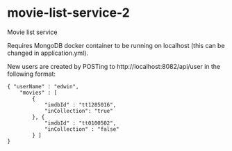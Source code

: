 # movie-list-service-2
Movie list service

Requires MongoDB docker container to be running on localhost (this can be changed in application.yml).

New users are created by POSTing to http://localhost:8082/api/user in the following format:

```
{ "userName" : "edwin", 
	"movies" : [ 
		{
			"imdbId" : "tt1285016",
			"inCollection": "true"
		}, {
			"imdbId" : "tt0100502",
			"inCollection" : "false"
		} ]
}
```
